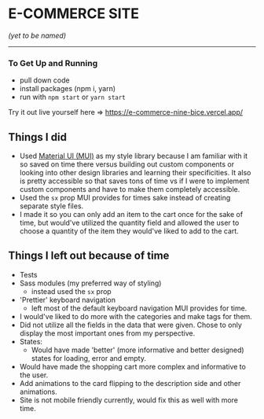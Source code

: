 

# E-COMMERCE SITE
_(yet to be named)_

--------------------------------------------------------------------------------------------------------------------------------------------------------
### To Get Up and Running
- pull down code
- install packages (npm i, yarn)
- run with `npm start` or `yarn start`


Try it out live yourself here => https://e-commerce-nine-bice.vercel.app/


## Things I did 

- Used [Material UI (MUI)](https://mui.com/) as my style library because I am familiar with it so saved on time there versus building out custom components or looking into other design libraries and learning their specificities. It also is pretty accessible so that saves tons of time vs if I were to implement custom components and have to make them completely accessible.
- Used the `sx` prop MUI provides for times sake instead of creating separate style files.
- I made it so you can only add an item to the cart once for the sake of time, but would've utilized the quantity field and allowed the user to choose a quantity of the item they would've liked to add to the cart.

## Things I left out because of time

- Tests
- Sass modules (my preferred way of styling)
  - instead used the `sx` prop
- 'Prettier' keyboard navigation
  - left most of the default keyboard navigation MUI provides for time.
- I would've liked to do more with the categories and make tags for them.
- Did not utilize all the fields in the data that were given. Chose to only display the most important ones from my perspective.
- States:
  - Would have made 'better' (more informative and better designed) states for loading, error and empty.
- Would have made the shopping cart more complex and informative to the user.
- Add animations to the card flipping to the description side and other animations.
- Site is not mobile friendly currently, would fix this as well with more time.






